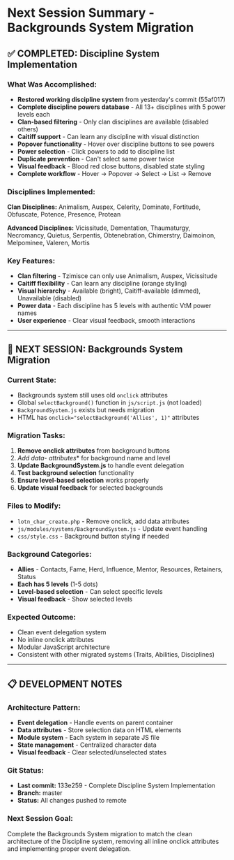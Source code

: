# Next Session Summary - Backgrounds System Migration

## ✅ COMPLETED: Discipline System Implementation

### **What Was Accomplished:**
- **Restored working discipline system** from yesterday's commit (55af017)
- **Complete discipline powers database** - All 13+ disciplines with 5 power levels each
- **Clan-based filtering** - Only clan disciplines are available (disabled others)
- **Caitiff support** - Can learn any discipline with visual distinction
- **Popover functionality** - Hover over discipline buttons to see powers
- **Power selection** - Click powers to add to discipline list
- **Duplicate prevention** - Can't select same power twice
- **Visual feedback** - Blood red close buttons, disabled state styling
- **Complete workflow** - Hover → Popover → Select → List → Remove

### **Disciplines Implemented:**
**Clan Disciplines:** Animalism, Auspex, Celerity, Dominate, Fortitude, Obfuscate, Potence, Presence, Protean

**Advanced Disciplines:** Vicissitude, Dementation, Thaumaturgy, Necromancy, Quietus, Serpentis, Obtenebration, Chimerstry, Daimoinon, Melpominee, Valeren, Mortis

### **Key Features:**
- **Clan filtering** - Tzimisce can only use Animalism, Auspex, Vicissitude
- **Caitiff flexibility** - Can learn any discipline (orange styling)
- **Visual hierarchy** - Available (bright), Caitiff-available (dimmed), Unavailable (disabled)
- **Power data** - Each discipline has 5 levels with authentic VtM power names
- **User experience** - Clear visual feedback, smooth interactions

---

## 🎯 NEXT SESSION: Backgrounds System Migration

### **Current State:**
- Backgrounds system still uses old `onclick` attributes
- Global `selectBackground()` function in `js/script.js` (not loaded)
- `BackgroundSystem.js` exists but needs migration
- HTML has `onclick="selectBackground('Allies', 1)"` attributes

### **Migration Tasks:**
1. **Remove onclick attributes** from background buttons
2. **Add data-* attributes** for background name and level
3. **Update BackgroundSystem.js** to handle event delegation
4. **Test background selection** functionality
5. **Ensure level-based selection** works properly
6. **Update visual feedback** for selected backgrounds

### **Files to Modify:**
- `lotn_char_create.php` - Remove onclick, add data attributes
- `js/modules/systems/BackgroundSystem.js` - Update event handling
- `css/style.css` - Background button styling if needed

### **Background Categories:**
- **Allies** - Contacts, Fame, Herd, Influence, Mentor, Resources, Retainers, Status
- **Each has 5 levels** (1-5 dots)
- **Level-based selection** - Can select specific levels
- **Visual feedback** - Show selected levels

### **Expected Outcome:**
- Clean event delegation system
- No inline onclick attributes
- Modular JavaScript architecture
- Consistent with other migrated systems (Traits, Abilities, Disciplines)

---

## 📋 DEVELOPMENT NOTES

### **Architecture Pattern:**
- **Event delegation** - Handle events on parent container
- **Data attributes** - Store selection data on HTML elements
- **Module system** - Each system in separate JS file
- **State management** - Centralized character data
- **Visual feedback** - Clear selected/unselected states

### **Git Status:**
- **Last commit:** 133e259 - Complete Discipline System Implementation
- **Branch:** master
- **Status:** All changes pushed to remote

### **Next Session Goal:**
Complete the Backgrounds System migration to match the clean architecture of the Discipline system, removing all inline onclick attributes and implementing proper event delegation.